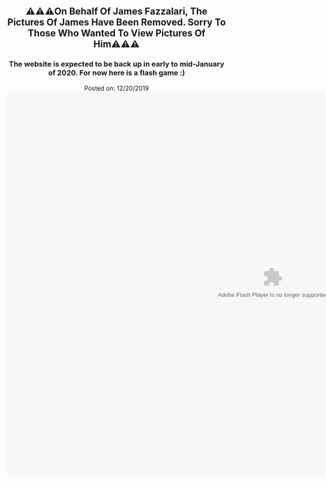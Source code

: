 <h2 style="text-align: center;">
⚠️⚠️⚠️On Behalf Of James Fazzalari, The Pictures Of James Have Been Removed. Sorry To Those Who Wanted To View Pictures Of Him⚠️⚠️⚠️</h2>
<h3 style="text-align: center;">
The website is expected to be back up in early to mid-January of 2020. For now here is a flash game :)</h3>
<div style="text-align: center;">
Posted on: 12/20/2019<br />
<div dir="ltr" style="text-align: left;" trbidi="on">
<embed height="880" pluginspage=" http://www.macromedia.com/go/getflashplayer" src="https://img-hws.y8.com/cloud/y8-flash-game/contents/item_versions/flash_games/22478/original/mega_miner.swf" type="application/x-shockwave-flash" width="1220"></div>
</div>
<head>
  <script data-ad-client="ca-pub-8052951957478605" async src="https://pagead2.googlesyndication.com/pagead/js/adsbygoogle.js"></script></head>
